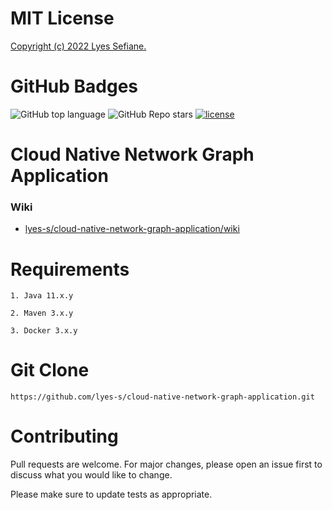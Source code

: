 # MIT License

[Copyright (c) 2022 Lyes Sefiane.](https://github.com/lyes-s/cloud-native-network-graph-application/blob/main/LICENSE.md)

# GitHub Badges

![GitHub top language](https://img.shields.io/github/languages/top/lyes-s/cloud-native-network-graph-application)
![GitHub Repo stars](https://img.shields.io/github/stars/lyes-s/cloud-native-network-graph-application?style=social)
[![license](https://img.shields.io/badge/License-MIT-yellow.svg)](https://github.com/lyes-s/cloud-native-network-graph-application/blob/main/LICENSE.md)

# Cloud Native Network Graph Application

### Wiki

* [lyes-s/cloud-native-network-graph-application/wiki](https://github.com/lyes-s/cloud-native-network-graph-application/wiki)

# Requirements
```
1. Java 11.x.y

2. Maven 3.x.y

3. Docker 3.x.y
```

# Git Clone
```
https://github.com/lyes-s/cloud-native-network-graph-application.git
```

# Contributing

Pull requests are welcome. For major changes, please open an issue first to discuss what you would like to change.

Please make sure to update tests as appropriate.

